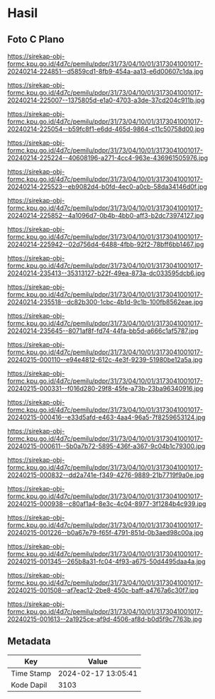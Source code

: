 # Hasil

## Foto C Plano

https://sirekap-obj-formc.kpu.go.id/4d7c/pemilu/pdpr/31/73/04/10/01/3173041001017-20240214-224851--d5859cd1-8fb9-454a-aa13-e6d00607c1da.jpg

https://sirekap-obj-formc.kpu.go.id/4d7c/pemilu/pdpr/31/73/04/10/01/3173041001017-20240214-225007--1375805d-e1a0-4703-a3de-37cd204c911b.jpg

https://sirekap-obj-formc.kpu.go.id/4d7c/pemilu/pdpr/31/73/04/10/01/3173041001017-20240214-225054--b59fc8f1-e6dd-465d-9864-c11c50758d00.jpg

https://sirekap-obj-formc.kpu.go.id/4d7c/pemilu/pdpr/31/73/04/10/01/3173041001017-20240214-225224--40608196-a271-4cc4-963e-436961505976.jpg

https://sirekap-obj-formc.kpu.go.id/4d7c/pemilu/pdpr/31/73/04/10/01/3173041001017-20240214-225523--eb9082d4-b0fd-4ec0-a0cb-58da34146d0f.jpg

https://sirekap-obj-formc.kpu.go.id/4d7c/pemilu/pdpr/31/73/04/10/01/3173041001017-20240214-225852--4a1096d7-0b4b-4bb0-aff3-b2dc73974127.jpg

https://sirekap-obj-formc.kpu.go.id/4d7c/pemilu/pdpr/31/73/04/10/01/3173041001017-20240214-225942--02d756d4-6488-4fbb-92f2-78bff6bb1467.jpg

https://sirekap-obj-formc.kpu.go.id/4d7c/pemilu/pdpr/31/73/04/10/01/3173041001017-20240214-235413--35313127-b22f-49ea-873a-dc033595dcb6.jpg

https://sirekap-obj-formc.kpu.go.id/4d7c/pemilu/pdpr/31/73/04/10/01/3173041001017-20240214-235518--dc82b300-1cbc-4b1d-9c1b-100fb8562eae.jpg

https://sirekap-obj-formc.kpu.go.id/4d7c/pemilu/pdpr/31/73/04/10/01/3173041001017-20240214-235645--8071af8f-fd74-44fa-bb5d-a666c1af5787.jpg

https://sirekap-obj-formc.kpu.go.id/4d7c/pemilu/pdpr/31/73/04/10/01/3173041001017-20240215-000110--e94e4812-612c-4e3f-9239-51980be12a5a.jpg

https://sirekap-obj-formc.kpu.go.id/4d7c/pemilu/pdpr/31/73/04/10/01/3173041001017-20240215-000331--f016d280-29f8-45fe-a73b-23ba96340916.jpg

https://sirekap-obj-formc.kpu.go.id/4d7c/pemilu/pdpr/31/73/04/10/01/3173041001017-20240215-000416--e33d5afd-e463-4aa4-96a5-7f8259653124.jpg

https://sirekap-obj-formc.kpu.go.id/4d7c/pemilu/pdpr/31/73/04/10/01/3173041001017-20240215-000611--5b0a7b72-5895-436f-a367-9c04b1c79300.jpg

https://sirekap-obj-formc.kpu.go.id/4d7c/pemilu/pdpr/31/73/04/10/01/3173041001017-20240215-000832--dd2a741e-f349-4276-9889-21b7719f9a0e.jpg

https://sirekap-obj-formc.kpu.go.id/4d7c/pemilu/pdpr/31/73/04/10/01/3173041001017-20240215-000938--c80af1a4-8e3c-4c04-8977-3f1284b4c939.jpg

https://sirekap-obj-formc.kpu.go.id/4d7c/pemilu/pdpr/31/73/04/10/01/3173041001017-20240215-001226--b0a67e79-f65f-4791-851d-0b3aed98c00a.jpg

https://sirekap-obj-formc.kpu.go.id/4d7c/pemilu/pdpr/31/73/04/10/01/3173041001017-20240215-001345--265b8a31-fc04-4f93-a675-50d4495daa4a.jpg

https://sirekap-obj-formc.kpu.go.id/4d7c/pemilu/pdpr/31/73/04/10/01/3173041001017-20240215-001508--af7eac12-2be8-450c-baff-a4767a6c30f7.jpg

https://sirekap-obj-formc.kpu.go.id/4d7c/pemilu/pdpr/31/73/04/10/01/3173041001017-20240215-001613--2a1925ce-af9d-4506-af8d-b0d5f9c7763b.jpg


## Metadata

| Key        | Value               |
| ---------- | ------------------- |
| Time Stamp | 2024-02-17 13:05:41 |
| Kode Dapil | 3103                |



